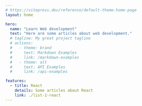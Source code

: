 ```yaml
---
# https://vitepress.dev/reference/default-theme-home-page
layout: home

hero:
  name: "Learn Web development"
  text: "Here are some articles about web development."
  # tagline: My great project tagline
  # actions:
  #   - theme: brand
  #     text: Markdown Examples
  #     link: /markdown-examples
  #   - theme: alt
  #     text: API Examples
  #     link: /api-examples

features:
  - title: React
    details: Some articles about React
    link: ./list-1-react
---
```


